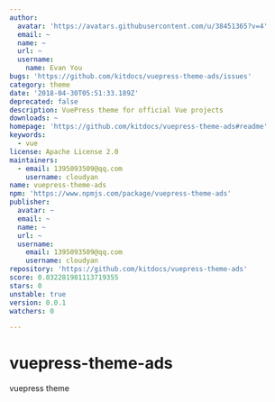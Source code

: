 ```yaml
---
author:
  avatar: 'https://avatars.githubusercontent.com/u/38451365?v=4'
  email: ~
  name: ~
  url: ~
  username:
    name: Evan You
bugs: 'https://github.com/kitdocs/vuepress-theme-ads/issues'
category: theme
date: '2018-04-30T05:51:33.189Z'
deprecated: false
description: VuePress theme for official Vue projects
downloads: ~
homepage: 'https://github.com/kitdocs/vuepress-theme-ads#readme'
keywords:
  - vue
license: Apache License 2.0
maintainers:
  - email: 1395093509@qq.com
    username: cloudyan
name: vuepress-theme-ads
npm: 'https://www.npmjs.com/package/vuepress-theme-ads'
publisher:
  avatar: ~
  email: ~
  name: ~
  url: ~
  username:
    email: 1395093509@qq.com
    username: cloudyan
repository: 'https://github.com/kitdocs/vuepress-theme-ads'
score: 0.032281981113719355
stars: 0
unstable: true
version: 0.0.1
watchers: 0

---
```


# vuepress-theme-ads
vuepress theme
